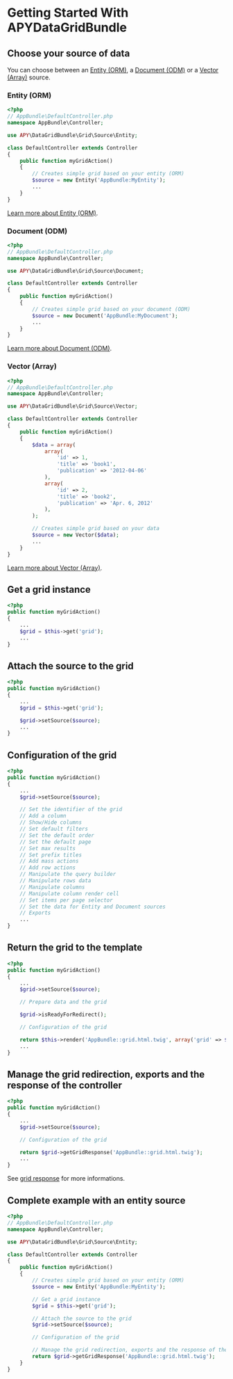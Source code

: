 Getting Started With APYDataGridBundle
======================================

## Choose your source of data

You can choose between an [Entity (ORM)][1], a [Document (ODM)][2] or a [Vector (Array)][3] source.

### Entity (ORM)

```php
<?php
// AppBundle\DefaultController.php
namespace AppBundle\Controller;

use APY\DataGridBundle\Grid\Source\Entity;

class DefaultController extends Controller
{
    public function myGridAction()
    {
        // Creates simple grid based on your entity (ORM)
        $source = new Entity('AppBundle:MyEntity');
        ...
    }
}
```
[Learn more about Entity (ORM)][1].

### Document (ODM)

```php
<?php
// AppBundle\DefaultController.php
namespace AppBundle\Controller;

use APY\DataGridBundle\Grid\Source\Document;

class DefaultController extends Controller
{
    public function myGridAction()
    {
        // Creates simple grid based on your document (ODM)
        $source = new Document('AppBundle:MyDocument');
        ...
    }
}
```
[Learn more about Document (ODM)][2].

### Vector (Array)

```php
<?php
// AppBundle\DefaultController.php
namespace AppBundle\Controller;

use APY\DataGridBundle\Grid\Source\Vector;

class DefaultController extends Controller
{
    public function myGridAction()
    {
        $data = array(
            array(
                'id' => 1,
                'title' => 'book1',
                'publication' => '2012-04-06'
            ),
            array(
                'id' => 2,
                'title' => 'book2',
                'publication' => 'Apr. 6, 2012'
            ),
        );

        // Creates simple grid based on your data
        $source = new Vector($data);
        ...
    }
}
```

[Learn more about Vector (Array)][3].

## Get a grid instance

```php
<?php
public function myGridAction()
{
    ...
    $grid = $this->get('grid');
    ...
}
```

## Attach the source to the grid

```php
<?php
public function myGridAction()
{
    ...
    $grid = $this->get('grid');

    $grid->setSource($source);
    ...
}
```

## Configuration of the grid

```php
<?php
public function myGridAction()
{
    ...
    $grid->setSource($source);

    // Set the identifier of the grid
    // Add a column
    // Show/Hide columns
    // Set default filters
    // Set the default order
    // Set the default page
    // Set max results
    // Set prefix titles
    // Add mass actions
    // Add row actions
    // Manipulate the query builder
    // Manipulate rows data
    // Manipulate columns
    // Manipulate column render cell
    // Set items per page selector
    // Set the data for Entity and Document sources
    // Exports
    ...
}
```

## Return the grid to the template

```php
<?php
public function myGridAction()
{
    ...
    $grid->setSource($source);

    // Prepare data and the grid

    $grid->isReadyForRedirect();

    // Configuration of the grid

    return $this->render('AppBundle::grid.html.twig', array('grid' => $grid));
    ...
}
```

## Manage the grid redirection, exports and the response of the controller

```php
<?php
public function myGridAction()
{
    ...
    $grid->setSource($source);

    // Configuration of the grid

    return $grid->getGridResponse('AppBundle::grid.html.twig');
    ...
}
```

See [grid response][4] for more informations.

## Complete example with an entity source

```php
<?php
// AppBundle\DefaultController.php
namespace AppBundle\Controller;

use APY\DataGridBundle\Grid\Source\Entity;

class DefaultController extends Controller
{
    public function myGridAction()
    {
        // Creates simple grid based on your entity (ORM)
        $source = new Entity('AppBundle:MyEntity');

        // Get a grid instance
        $grid = $this->get('grid');

        // Attach the source to the grid
        $grid->setSource($source);

        // Configuration of the grid

        // Manage the grid redirection, exports and the response of the controller
        return $grid->getGridResponse('AppBundle::grid.html.twig');
    }
}
```

[1]: source/entity_source.md
[2]: source/document_source.md
[3]: source/vector_source.md
[4]: grid_configuration/grid_response.md